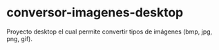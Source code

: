 # conversor-imagenes-desktop
Proyecto desktop el cual permite convertir tipos de imágenes (bmp, jpg, png, gif).
